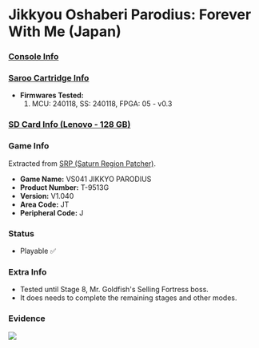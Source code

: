 # Jikkyou Oshaberi Parodius: Forever With Me (Japan)

### [Console Info](../../../../../Info/Consoles/VA13/README.md)

### [Saroo Cartridge Info](../../../../../Info/Cartridges/RetroGameParadiseStore/1.32F/README.md)

- <b>Firmwares Tested:</b>
  1. MCU: 240118, SS: 240118, FPGA: 05 - v0.3

### [SD Card Info (Lenovo - 128 GB)](../../../../../Info/SdCards/Lenovo/128GB/fat32/README.md)

### Game Info

Extracted from [SRP (Saturn Region Patcher)](https://segaxtreme.net/resources/saturn-region-patcher.81/download).

- <b>Game Name:</b> VS041 JIKKYO PARODIUS
- <b>Product Number:</b> T-9513G
- <b>Version:</b> V1.040
- <b>Area Code:</b> JT
- <b>Peripheral Code:</b> J

### Status

- Playable :white_check_mark:

### Extra Info

- Tested until Stage 8, Mr. Goldfish's Selling Fortress boss.
- It does needs to complete the remaining stages and other modes.

### Evidence

[![](https://img.youtube.com/vi/YWe-zTNChJc/0.jpg)](https://www.youtube.com/watch?v=YWe-zTNChJc)
